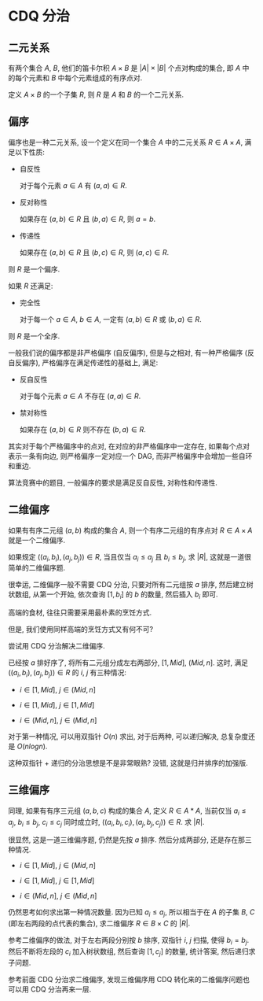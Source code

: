 # CDQ 分治

## 二元关系

有两个集合 $A$, $B$, 他们的笛卡尔积 $A \times B$ 是 $|A|\times|B|$ 个点对构成的集合, 即 $A$ 中的每个元素和 $B$ 中每个元素组成的有序点对.

定义 $A \times B$ 的一个子集 $R$, 则 $R$ 是 $A$ 和 $B$ 的一个二元关系.

## 偏序

偏序也是一种二元关系, 设一个定义在同一个集合 $A$ 中的二元关系 $R \in A \times A$, 满足以下性质:

- 自反性

  对于每个元素 $a \in A$ 有 $(a, a) \in R$.

- 反对称性

  如果存在 $(a, b) \in R$ 且 $(b, a) \in R$, 则 $a = b$.

- 传递性

  如果存在 $(a, b) \in R$ 且 $(b, c) \in R$, 则 $(a, c) \in R$.

则 $R$ 是一个偏序.

如果 $R$ 还满足:

- 完全性

  对于每一个 $a \in A$, $b \in A$, 一定有 $(a, b) \in R$ 或 $(b, a) \in R$.

则 $R$ 是一个全序.

一般我们说的偏序都是非严格偏序 (自反偏序), 但是与之相对, 有一种严格偏序 (反自反偏序), 严格偏序在满足传递性的基础上, 满足:

- 反自反性

  对于每个元素 $a \in A$ 不存在 $(a, a) \in R$.

- 禁对称性

  如果存在 $(a, b) \in R$ 则不存在 $(b, a) \in R$.

其实对于每个严格偏序中的点对, 在对应的非严格偏序中一定存在, 如果每个点对表示一条有向边, 则严格偏序一定对应一个 DAG, 而非严格偏序中会增加一些自环和重边.

算法竞赛中的题目, 一般偏序的要求是满足反自反性, 对称性和传递性.

## 二维偏序

如果有有序二元组 $(a, b)$ 构成的集合 $A$, 则一个有序二元组的有序点对 $R \in A \times A$ 就是一个二维偏序.

如果规定 $((a_i, b_i), (a_j, b_j)) \in R$, 当且仅当 $a_i \leq a_j$ 且 $b_i \leq b_j$, 求 $|R|$, 这就是一道很简单的二维偏序题.

很幸运, 二维偏序一般不需要 CDQ 分治, 只要对所有二元组按 $a$ 排序, 然后建立树状数组, 从第一个开始, 依次查询 $[1, b_i]$ 的 $b$ 的数量, 然后插入 $b_i$ 即可.

高端的食材, 往往只需要采用最朴素的烹饪方式.

但是, 我们使用同样高端的烹饪方式又有何不可?

尝试用 CDQ 分治解决二维偏序.

已经按 $a$ 排好序了, 将所有二元组分成左右两部分, $[1, Mid]$, $(Mid, n]$. 这时, 满足 $((a_i, b_i), (a_j, b_j)) \in R$ 的 $i$, $j$ 有三种情况:

- $i \in [1, Mid]$, $j \in (Mid, n]$

- $i \in [1, Mid]$, $j \in [1, Mid]$

- $i \in (Mid, n]$, $j \in (Mid, n]$

对于第一种情况, 可以用双指针 $O(n)$ 求出, 对于后两种, 可以递归解决, 总复杂度还是 $O(nlogn)$.

这种双指针 + 递归的分治思想是不是非常眼熟? 没错, 这就是归并排序的加强版.

## 三维偏序

同理, 如果有有序三元组 $(a, b, c)$ 构成的集合 $A$, 定义 $R \in A * A$, 当前仅当 $a_i \leq a_j$, $b_i \leq b_j$, $c_i \leq c_j$ 同时成立时, $((a_i, b_i, c_i), (a_j, b_j, c_j)) \in R$. 求 $|R|$.

很显然, 这是一道三维偏序题, 仍然是先按 $a$ 排序. 然后分成两部分, 还是存在那三种情况.

- $i \in [1, Mid]$, $j \in (Mid, n]$

- $i \in [1, Mid]$, $j \in [1, Mid]$

- $i \in (Mid, n]$, $j \in (Mid, n]$

仍然思考如何求出第一种情况数量. 因为已知 $a_i \leq a_j$, 所以相当于在 $A$ 的子集 $B$, $C$ (即左右两段的点代表的集合), 求二维偏序 $R \in B \times C$ 的 $|R|$.

参考二维偏序的做法, 对于左右两段分别按 $b$ 排序, 双指针 $i$, $j$ 扫描, 使得 $b_i = b_j$. 然后不断将左段的 $c_i$ 加入树状数组, 然后查询 $[1, c_j]$ 的数量, 统计答案, 然后递归求子问题.

参考前面 CDQ 分治求二维偏序, 发现三维偏序用 CDQ 转化来的二维偏序问题也可以用 CDQ 分治再来一层.